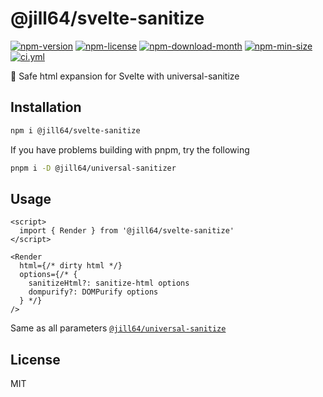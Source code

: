 <!----- BEGIN GHOST DOCS HEADER ----->

# @jill64/svelte-sanitize


<!----- BEGIN GHOST DOCS BADGES ----->
<a href="https://npmjs.com/package/@jill64/svelte-sanitize"><img src="https://img.shields.io/npm/v/@jill64/svelte-sanitize" alt="npm-version" /></a> <a href="https://npmjs.com/package/@jill64/svelte-sanitize"><img src="https://img.shields.io/npm/l/@jill64/svelte-sanitize" alt="npm-license" /></a> <a href="https://npmjs.com/package/@jill64/svelte-sanitize"><img src="https://img.shields.io/npm/dm/@jill64/svelte-sanitize" alt="npm-download-month" /></a> <a href="https://npmjs.com/package/@jill64/svelte-sanitize"><img src="https://img.shields.io/bundlephobia/min/@jill64/svelte-sanitize" alt="npm-min-size" /></a> <a href="https://github.com/jill64/svelte-sanitize/actions/workflows/ci.yml"><img src="https://github.com/jill64/svelte-sanitize/actions/workflows/ci.yml/badge.svg" alt="ci.yml" /></a>
<!----- END GHOST DOCS BADGES ----->


💎 Safe html expansion for Svelte with universal-sanitize

<!----- END GHOST DOCS HEADER ----->

## Installation

```sh
npm i @jill64/svelte-sanitize
```

If you have problems building with pnpm, try the following

```sh
pnpm i -D @jill64/universal-sanitizer
```

## Usage

```svelte
<script>
  import { Render } from '@jill64/svelte-sanitize'
</script>

<Render
  html={/* dirty html */}
  options={/* {
    sanitizeHtml?: sanitize-html options
    dompurify?: DOMPurify options
  } */}
/>
```

Same as all parameters [`@jill64/universal-sanitize`](https://github.com/jill64/universal-sanitizer#readme)

<!----- BEGIN GHOST DOCS FOOTER ----->

## License

MIT

<!----- END GHOST DOCS FOOTER ----->
